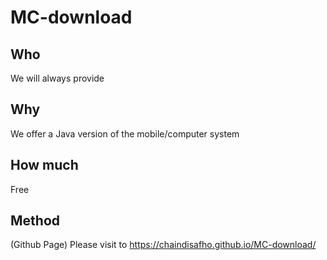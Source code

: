 # MC-download
## Who
We will always provide
## Why
We offer a Java version of the mobile/computer system
## How much
Free
## Method
(Github Page) Please visit to https://chaindisafho.github.io/MC-download/
